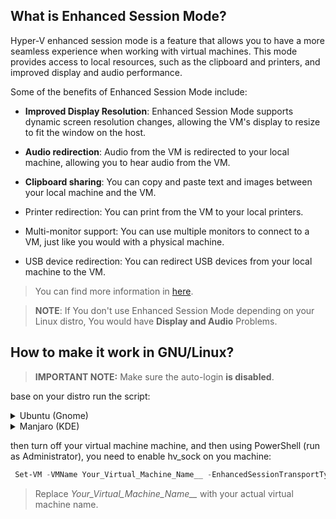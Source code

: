 ## What is Enhanced Session Mode?
Hyper-V enhanced session mode is a feature that allows you to have a more seamless experience when working with virtual machines. This mode provides access to local resources, such as the clipboard and printers, and improved display and audio performance.  

Some of the benefits of Enhanced Session Mode include:

* **Improved Display Resolution**: Enhanced Session Mode supports dynamic screen resolution changes, allowing the VM's display to resize to fit the window on the host.

* **Audio redirection**: Audio from the VM is redirected to your local machine, allowing you to hear audio from the VM.

* **Clipboard sharing**: You can copy and paste text and images between your local machine and the VM.
* Printer redirection: You can print from the VM to your local printers.

* Multi-monitor support: You can use multiple monitors to connect to a VM, just like you would with a physical machine.

* USB device redirection: You can redirect USB devices from your local machine to the VM.

> You can find more information in [here](https://learn.microsoft.com/en-us/windows-server/virtualization/hyper-v/learn-more/use-local-resources-on-hyper-v-virtual-machine-with-vmconnect#choose-a-local-resource).

> **NOTE**: If You don't use Enhanced Session Mode depending on your Linux distro, You would have **Display and Audio** Problems.

## How to make it work in GNU/Linux?

> **IMPORTANT NOTE:** Make sure the auto-login **is disabled**.

base on your distro run the script: 

<details>
<summary> Ubuntu (Gnome)</summary>
<br>
<blockquote><b>NOTE:</b> Make sure that you have <b>curl</b> installed.</blockquote>
<h3> 24.04 </h3>
<pre><code>
sudo bash -c "$(curl -sSL https://raw.githubusercontent.com/ali-hasehmi/LinuxVM-HyperV/main/enable-enhanced-session-mode/ubuntu/install24_04.sh)" 
</pre></code> 

<h3> 22.04 </h3>
<pre><code>
sudo bash -c "$(curl -sSL https://raw.githubusercontent.com/ali-hasehmi/LinuxVM-HyperV/main/enable-enhanced-session-mode/ubuntu/install22_04.sh)" 
</pre></code> 
  
</details>

<details>
<summary> Manjaro (KDE) </summary>

</details>

then turn off your virtual machine machine, and then using PowerShell (run as Administrator), you need to enable hv_sock on you machine:

```powershell
 Set-VM -VMName Your_Virtual_Machine_Name__ -EnhancedSessionTransportType HvSocket
 ```
> Replace *Your_Virtual_Machine_Name__* with your actual virtual machine name.
